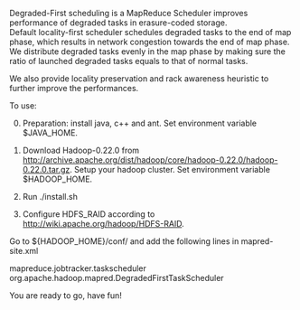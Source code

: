 Degraded-First scheduling is a MapReduce Scheduler improves 
performance of degraded tasks in erasure-coded storage.  
Default locality-first scheduler schedules degraded tasks to 
the end of map phase, which results in network congestion 
towards the end of map phase.  We distribute degraded tasks 
evenly in the map phase by making sure the ratio of launched 
degraded tasks equals to that of normal tasks. 

We also provide locality preservation and rack awareness 
heuristic to further improve the performances.

To use:

0. Preparation: install java, c++ and ant. Set environment 
variable $JAVA_HOME.

1. Download Hadoop-0.22.0 from http://archive.apache.org/dist/hadoop/core/hadoop-0.22.0/hadoop-0.22.0.tar.gz. 
Setup your hadoop cluster. Set environment variable $HADOOP_HOME.

2. Run ./install.sh

3. Configure HDFS_RAID according to 
http://wiki.apache.org/hadoop/HDFS-RAID. 

Go to ${HADOOP_HOME}/conf/ and add the following lines in 
mapred-site.xml

<property> 
    <name>mapreduce.jobtracker.taskscheduler</name> 
    <value>org.apache.hadoop.mapred.DegradedFirstTaskScheduler</value> 
</property>

You are ready to go, have fun!


